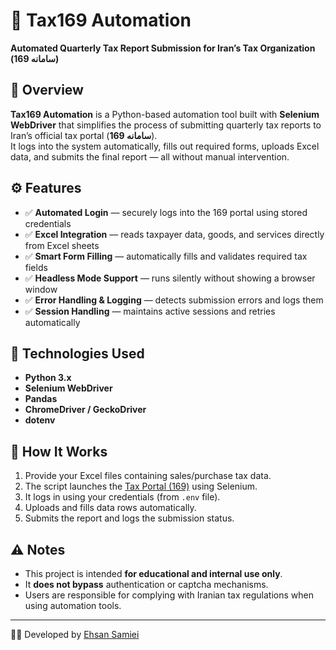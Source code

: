 # 🧾 Tax169 Automation  

**Automated Quarterly Tax Report Submission for Iran’s Tax Organization (سامانه 169)**  

## 📌 Overview  
**Tax169 Automation** is a Python-based automation tool built with **Selenium WebDriver** that simplifies the process of submitting quarterly tax reports to Iran’s official tax portal (**سامانه 169**).  
It logs into the system automatically, fills out required forms, uploads Excel data, and submits the final report — all without manual intervention.  

## ⚙️ Features  
- ✅ **Automated Login** — securely logs into the 169 portal using stored credentials  
- ✅ **Excel Integration** — reads taxpayer data, goods, and services directly from Excel sheets  
- ✅ **Smart Form Filling** — automatically fills and validates required tax fields  
- ✅ **Headless Mode Support** — runs silently without showing a browser window  
- ✅ **Error Handling & Logging** — detects submission errors and logs them  
- ✅ **Session Handling** — maintains active sessions and retries automatically  

## 🧰 Technologies Used  
- **Python 3.x**  
- **Selenium WebDriver**  
- **Pandas**  
- **ChromeDriver / GeckoDriver**  
- **dotenv**  

## 🚀 How It Works  
1. Provide your Excel files containing sales/purchase tax data.  
2. The script launches the [Tax Portal (169)](https://tax.gov.ir/169) using Selenium.  
3. It logs in using your credentials (from `.env` file).  
4. Uploads and fills data rows automatically.  
5. Submits the report and logs the submission status.  


## ⚠️ Notes  
- This project is intended **for educational and internal use only**.  
- It **does not bypass** authentication or captcha mechanisms.  
- Users are responsible for complying with Iranian tax regulations when using automation tools.  

---

👨‍💻 Developed by [Ehsan Samiei](https://github.com/Ehsansamiei)


